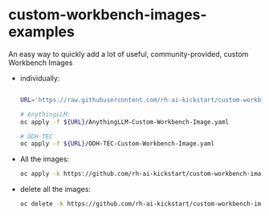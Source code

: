 # custom-workbench-images-examples

An easy way to quickly add a lot of useful, community-provided, custom Workbench Images

* individually:

    ```bash

    URL='https://raw.githubusercontent.com/rh-ai-kickstart/custom-workbench-images-examples/refs/heads/main/imagestreams/'

    # AnythingLLM:
    oc apply -f ${URL}/AnythingLLM-Custom-Workbench-Image.yaml

    # ODH-TEC
    oc apply -f ${URL}/ODH-TEC-Custom-Workbench-Image.yaml
    ```


* All the images:

    ```bash
    oc apply -k https://github.com/rh-ai-kickstart/custom-workbench-images-examples/imagestreams/
    ```

* delete all the images:

    ```bash
    oc delete -k https://github.com/rh-ai-kickstart/custom-workbench-images-examples/imagestreams/
    ```

